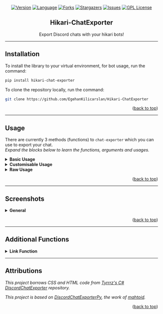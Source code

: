 <div align="center">

[![Version][pypi-version]][pypi-url]
[![Language][language-dom]][github-url]
[![Forks][forks-shield]][forks-url]
[![Stargazers][stars-shield]][stars-url]
[![Issues][issues-shield]][issues-url]
[![GPL License][license-shield]][license-url]


  <h2>Hikari-ChatExporter</h2>

  <p>
    Export Discord chats with your hikari bots!
    <br />
</p>
</div>

---
## Installation

To install the library to your virtual environment, for bot usage, run the command:
```sh 
pip install hikari-chat-exporter
```

To clone the repository locally, run the command:
```sh
git clone https://github.com/EgehanKilicarslan/Hikari-ChatExporter
```

<p align="right">(<a href="#top">back to top</a>)</p>

---
## Usage

There are currently 3 methods (functions) to `chat-exporter` which you can use to export your chat.<br/>
_Expand the blocks below to learn the functions, arguments and usages._
<details><summary><b>Basic Usage</b></summary>

`.quick_export()` is the simplest way of using chat-exporter.

Using the _quick_export_ function will gather the history of the channel you give, build the transcript then post the file and embed directly to the channel - returning a message object gathered from the message it posted.

This is mostly seen as a demo function, as opposed to a command you should actually use. 

**Required Argument(s):**<br/>
`channel`: `hikari.channels.PartialChannel` object, whether `ctx.channel` or any channel you gather.

**Optional Argument(s):**<br/>
`bot`: `commands.Bot` object to gather members who are no longer in your guild.

**Return Argument:**<br/>
`hikari.messages.Message`: The message _quick_export_ will send, containing the embed and exported chat file.

**Example:**
```python
import hikari
import lightbulb
import chat_exporter


bot = hikari.GatewayBot(token="...")
client = lightbulb.client_from_app(bot)
bot.subscribe(hikari.StartingEvent, client.start)

...

@client.register
class Save(
    lightbulb.SlashCommand, 
    name="save",
    description="Saves current chat transcript."
):
    @lightbulb.invoke
    async def invoke(self, ctx: lightbulb.Context) -> None:
        await chat_exporter.quick_export(ctx.interaction.get_channel())
        await ctx.respond("Transcript created!")

...
```

</details>

<details><summary><b>Customisable Usage</b></summary>

`.export()` is the most efficient and flexible method to export a chat using chat-exporter.

Using the _export_ function will generate a transcript using the channel you pass in, along with using any of the custom kwargs passed in to set limits, timezone, 24h formats and more (listed below).

This would be the main function to use within chat-exporter.

**Required Argument(s):**<br/>
`channel`: `hikari.channels.PartialChannel` object, whether `ctx.channel` or any channel you gather.

**Optional Argument(s):**<br/>
`limit`: Integer value to set the limit (amount of messages) the chat exporter gathers when grabbing the history (default=unlimited).<br/>
`tz_info`: String value of a [TZ Database name](https://en.wikipedia.org/wiki/List_of_tz_database_time_zones#List) to set a custom timezone for the exported messages (default=UTC)<br/>
`military_time`: Boolean value to set a 24h format for times within your exported chat (default=False | 12h format)<br/>
`fancy_times`: Boolean value which toggles the 'fancy times' (Today|Yesterday|Day)<br/>
`bot`: `commands.Bot` object to gather members who are no longer in your guild.

**Return Argument:**<br/>
`transcript`: The HTML build-up for you to construct the HTML File with Discord.

**Example:**
```python
import io
import hikari
import lightbulb
import chat_exporter


bot = hikari.GatewayBot(token="...")
client = lightbulb.client_from_app(bot)
bot.subscribe(hikari.StartingEvent, client.start)

...

@client.register
class Save(
    lightbulb.SlashCommand, 
    name="save",
    description="Saves current chat transcript."
):
    @lightbulb.invoke
    async def invoke(self, ctx: lightbulb.Context) -> None:
        limit: int = 100
        tz_info: str = "UTC"
        military_time: bool = True
        channel = ctx.interaction.get_channel()

        transcript = await chat_exporter.export(
            channel,
            limit=limit,
            tz_info=tz_info,
            military_time=military_time,
            bot=bot
        )

        if transcript is None:
            return

        transcript_file = hikari.files.Bytes(io.BytesIO(transcript.encode()), f"transcript-{channel.name}.html")

        await ctx.respond(transcript_file)
```
</details>
<details><summary><b>Raw Usage</b></summary>

`.raw_export()` is for the crazy people who like to do their own thing when using chat-exporter.

Using the _raw_export_ function will generate a transcript using the list of messages you pass in, along with using any of the custom kwargs passed in to set limits, timezone, 24h formats and more (listed below).

This would be for people who want to filter what content to export.

**Required Argument(s):**<br/>
`channel`: `hikari.channels.PartialChannel` object, whether `ctx.channel` or any channel you gather (this is just for padding the header).<br/>
`messages`: A list of Message objects which you wish to export to an HTML file.

**Optional Argument(s):**<br/>
`tz_info`: String value of a [TZ Database name](https://en.wikipedia.org/wiki/List_of_tz_database_time_zones#List) to set a custom timezone for the exported messages (default=UTC)<br/>
`military_time`: Boolean value to set a 24h format for times within your exported chat (default=False | 12h format)<br/>
`fancy_times`: Boolean value which toggles the 'fancy times' (Today|Yesterday|Day)<br/>
`bot`: `commands.Bot` object to gather members who are no longer in your guild.

**Return Argument:**<br/>
`transcript`: The HTML build-up for you to construct the HTML File with Discord.

**Example:**
```python
import io
import hikari
import lightbulb
import chat_exporter


bot = hikari.GatewayBot(token="...")
client = lightbulb.client_from_app(bot)
bot.subscribe(hikari.StartingEvent, client.start)

...

@client.register
class Save(
    lightbulb.SlashCommand, 
    name="save",
    description="Saves current chat transcript."
):
    @lightbulb.invoke
    async def invoke(self, ctx: lightbulb.Context) -> None:
        tz_info: str = "UTC"
        military_time: bool = True
        channel = ctx.interaction.get_channel()
        messages = bot.rest.fetch_messages(channel)

        transcript = await chat_exporter.raw_export(
            channel,
            messages=messages,
            tz_info=tz_info,
            military_time=military_time,
            bot=bot
        )

        if transcript is None:
            return

        transcript_file = hikari.files.Bytes(io.BytesIO(transcript.encode()), f"transcript-{channel.name}.html")

        await ctx.respond(transcript_file)
```
</details>

<p align="right">(<a href="#top">back to top</a>)</p>

---
## Screenshots

<details><summary><b>General</b></summary>
<ol>
    <details><summary>Discord</summary>
    <img src="https://raw.githubusercontent.com/EgehanKilicarslan/Hikari-ChatExporter/master/.screenshots/channel_output.png">
    </details>
    <details><summary>Chat-Exporter</summary>
    <img src="https://raw.githubusercontent.com/EgehanKilicarslan/Hikari-ChatExporter/master/.screenshots/html_output.png">
    </details>
</ol>
</details>
<p align="right">(<a href="#top">back to top</a>)</p>


---
## Additional Functions

<details><summary><b>Link Function</b></summary>
Downloading exported chats can build up a bunch of unwanted files on your PC which can get annoying, additionally - not everyone wants to download content from Discord.

Due to these pain, and many requests - I have built a fancy PHP script which will show the transcript file within a browser.<br/>
<ol>
<details><summary>quick_link</summary>
Similar in design to `.quick_export()` this is a bit of a demo function to produce a link and to give you an embed.

**Required Argument(s):**<br/>
`channel`: `hikari.channels.PartialChannel` object, whether `ctx.channel` or any channel you gather.<br/>
`message`: The Discord message containing the transcript file

**Return Argument:**<br/>
`hikari.messages.Message`: The message _quick_link_ will send, containing the embed.

**Example:**
```python
import hikari
import lightbulb
import chat_exporter


bot = hikari.GatewayBot(token="...")
client = lightbulb.client_from_app(bot)
bot.subscribe(hikari.StartingEvent, client.start)

...

@client.register
class Save(
    lightbulb.SlashCommand, 
    name="save",
    description="Saves current chat transcript."
):
    @lightbulb.invoke
    async def invoke(self, ctx: lightbulb.Context) -> None:
        channel = ctx.interaction.get_channel()
        message = await chat_exporter.quick_export(channel)
        await chat_exporter.quick_link(channel, message)
```
</details>

<details><summary>link</summary>
A simple function to return the link you will need to view the transcript online.

**Required Argument(s):**<br/>
`message`: The Discord message containing the transcript file

**Return Argument:**<br/>
`link`: The link to view the transcript file online

**Example:**
```python
import io
import hikari
import lightbulb
import chat_exporter


bot = hikari.GatewayBot(token="...")
client = lightbulb.client_from_app(bot)
bot.subscribe(hikari.StartingEvent, client.start)

...

@client.register
class Save(
    lightbulb.SlashCommand, 
    name="save",
    description="Saves current chat transcript."
):
    @lightbulb.invoke
    async def invoke(self, ctx: lightbulb.Context) -> None:
        channel = ctx.interaction.get_channel()
        transcript = await chat_exporter.export(channel)
    
        if transcript is None:
            return

        transcript_file = hikari.File(
            io.BytesIO(transcript.encode()),
            filename=f"transcript-{channel.name}.html",
        )

        message = await ctx.respond(attachment=transcript_file)
        link = await chat_exporter.link(message)

        await ctx.respond("Click this link to view the transcript online: " + link)
```
</details>
</ol>

_Please note that the PHP script does NOT store any information.<br/>
It simply makes a request to the given URL and echos (prints) the content for you to be able to view it._

</details>

---
## Attributions

*This project borrows CSS and HTML code from [Tyrrrz's C# DiscordChatExporter](https://github.com/Tyrrrz/DiscordChatExporter/) repository.*

*This project is based on [DiscordChatExporterPy](https://github.com/mahtoid/DiscordChatExporterPy), the work of [mahtoid](https://github.com/mahtoid).*
<p align="right">(<a href="#top">back to top</a>)</p>

<!-- LINK DUMP -->
[pypi-version]: https://img.shields.io/pypi/v/hikari-chat-exporter?style=for-the-badge
[pypi-url]: https://pypi.org/project/hikari-chat-exporter/
[language-dom]: https://img.shields.io/github/languages/top/EgehanKilicarslan/Hikari-ChatExporter?style=for-the-badge
[forks-shield]: https://img.shields.io/github/forks/EgehanKilicarslan/Hikari-ChatExporter?style=for-the-badge
[forks-url]: https://github.com/EgehanKilicarslan/Hikari-ChatExporter/
[stars-shield]: https://img.shields.io/github/stars/EgehanKilicarslan/Hikari-ChatExporter?style=for-the-badge
[stars-url]: https://github.com/EgehanKilicarslan/Hikari-ChatExporter/stargazers
[issues-shield]: https://img.shields.io/github/issues/EgehanKilicarslan/Hikari-ChatExporter?style=for-the-badge
[issues-url]: https://github.com/EgehanKilicarslan/Hikari-ChatExporter/issues
[license-shield]: https://img.shields.io/github/license/EgehanKilicarslan/Hikari-ChatExporter?style=for-the-badge
[license-url]: https://github.com/EgehanKilicarslan/Hikari-ChatExporter/blob/master/LICENSE
[github-url]: https://github.com/EgehanKilicarslan/Hikari-ChatExporter/
